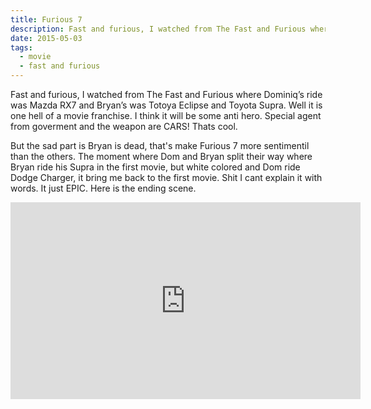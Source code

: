 ```yaml
---
title: Furious 7
description: Fast and furious, I watched from The Fast and Furious where Dominiq’s ride was Mazda RX7 and Bryan’s was Totoya Eclipse and Toyota Supra. Well it is one hell of a movie franchise. I think it will be some anti hero. Special agent from goverment and the weapon are CARS! Thats cool.
date: 2015-05-03
tags:
  - movie
  - fast and furious
---
```

Fast and furious, I watched from The Fast and Furious where Dominiq’s ride was Mazda RX7 and Bryan’s was Totoya Eclipse and Toyota Supra. Well it is one hell of a movie franchise. I think it will be some anti hero. Special agent from goverment and the weapon are CARS! Thats cool.

But the sad part is Bryan is dead, that's make Furious 7 more sentimentil than the others. The moment where Dom and Bryan split their way where Bryan ride his Supra in the first movie, but white colored and Dom ride Dodge Charger, it bring me back to the first movie. Shit I cant explain it with words. It just EPIC. Here is the ending scene.

<iframe width="560" height="315" src="https://www.youtube-nocookie.com/embed/7cPMriE8fKU" frameborder="0" allow="accelerometer; autoplay; encrypted-media; gyroscope; picture-in-picture" allowfullscreen></iframe>
